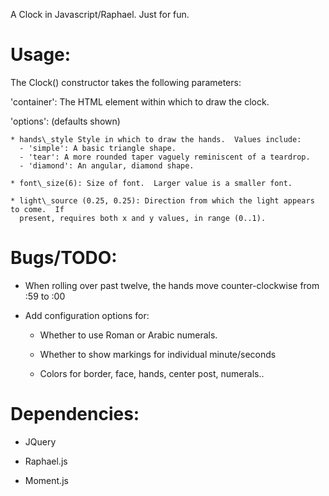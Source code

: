 A Clock in Javascript/Raphael.  Just for fun.


Usage:
======
The Clock() constructor takes the following parameters:

  'container': The HTML element within which to draw the clock.

  'options': (defaults shown)

    * hands\_style Style in which to draw the hands.  Values include:
      - 'simple': A basic triangle shape.
      - 'tear': A more rounded taper vaguely reminiscent of a teardrop.
      - 'diamond': An angular, diamond shape.

    * font\_size(6): Size of font.  Larger value is a smaller font.

    * light\_source (0.25, 0.25): Direction from which the light appears to come.  If
      present, requires both x and y values, in range (0..1).


Bugs/TODO:
==============================================================================

* When rolling over past twelve, the hands move counter-clockwise from :59 to
  :00

* Add configuration options for:

  - Whether to use Roman or Arabic numerals.

  - Whether to show markings for individual minute/seconds

  - Colors for border, face, hands, center post, numerals..



Dependencies:
==============================================================================

* JQuery

* Raphael.js

* Moment.js

